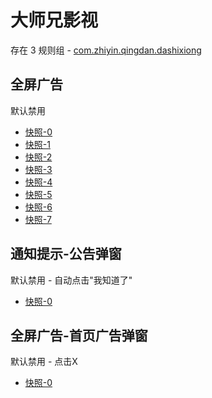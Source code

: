 # 大师兄影视

存在 3 规则组 - [com.zhiyin.qingdan.dashixiong](/src/apps/com.zhiyin.qingdan.dashixiong.ts)

## 全屏广告

默认禁用

- [快照-0](https://i.gkd.li/import/12843281)
- [快照-1](https://i.gkd.li/import/13521143)
- [快照-2](https://i.gkd.li/import/13521140)
- [快照-3](https://i.gkd.li/import/12843282)
- [快照-4](https://i.gkd.li/import/12843345)
- [快照-5](https://i.gkd.li/import/12843333)
- [快照-6](https://i.gkd.li/import/13400656)
- [快照-7](https://i.gkd.li/import/12843323)

## 通知提示-公告弹窗

默认禁用 - 自动点击"我知道了"

- [快照-0](https://i.gkd.li/import/12843280)

## 全屏广告-首页广告弹窗

默认禁用 - 点击X

- [快照-0](https://i.gkd.li/import/13887500)

